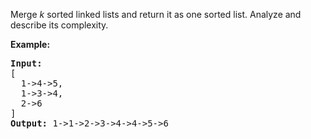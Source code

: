 <p>Merge <em>k</em> sorted linked lists and return it as one sorted list. Analyze and describe its complexity.</p>

<p><strong>Example:</strong></p>

<pre>
<strong>Input:</strong>
[
&nbsp; 1-&gt;4-&gt;5,
&nbsp; 1-&gt;3-&gt;4,
&nbsp; 2-&gt;6
]
<strong>Output:</strong> 1-&gt;1-&gt;2-&gt;3-&gt;4-&gt;4-&gt;5-&gt;6
</pre>
